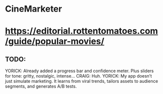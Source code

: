 # CineMarketer


# https://editorial.rottentomatoes.com/guide/popular-movies/

## TODO:

YORICK: Already added a progress bar and confidence meter. Plus sliders for tone: gritty, nostalgic, intense…
CRAIG: Huh.
YORICK: My app doesn’t just simulate marketing. It learns from viral trends, tailors assets to audience segments, and generates A/B tests.